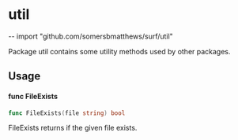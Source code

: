 # util
--
    import "github.com/somersbmatthews/surf/util"

Package util contains some utility methods used by other packages.

## Usage

#### func  FileExists

```go
func FileExists(file string) bool
```
FileExists returns if the given file exists.
